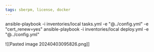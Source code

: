 ```yaml
---
tags: sberpm, license, docker
---
```

ansible-playbook -i inventories/local tasks.yml -e "@../config.yml" -e  "cert_renew=yes"
ansible-playbook -i inventories/local deploy.yml -e "@../config.yml"

![[Pasted image 20240403095826.png]]